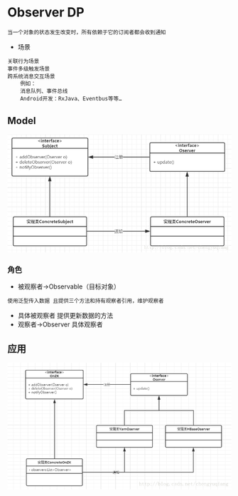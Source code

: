 # Observer DP
```md
当一个对象的状态发生改变时，所有依赖于它的订阅者都会收到通知
```
* 场景
```md
关联行为场景
事件多级触发场景
跨系统消息交互场景
	例如：
    消息队列、事件总线
	Android开发：RxJava、Eventbus等等…
```
## Model
![](../_pic/observer-uml.png)

### 角色
* 被观察者->Observable（目标对象）
```md
使用泛型传入数据 且提供三个方法和持有观察者引用，维护观察者
```
* 具体被观察者 提供更新数据的方法
* 观察者->Observer 具体观察者


## 应用
![大数据运维平台中的观察者模式](../_pic/observer-in-bigdata.png)



